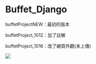 # Buffet_Django

buffetProjectNEW：最初的版本

buffetProject_1012：加了註解

buffetProject_1016：改了網頁外觀(未上傳)

<img src="django_管理員帳密" />

